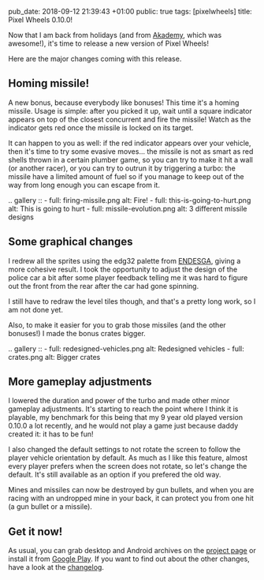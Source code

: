 pub_date: 2018-09-12 21:39:43 +01:00
public: true
tags: [pixelwheels]
title: Pixel Wheels 0.10.0!


Now that I am back from holidays (and from [Akademy][], which was awesome!), it's time to release a new version of Pixel Wheels!

[Akademy]: ../i-am-going-to-akademy

Here are the major changes coming with this release.

<!-- break -->

## Homing missile!

A new bonus, because everybody like bonuses! This time it's a homing missile. Usage is simple: after you picked it up, wait until a square indicator appears on top of the closest concurrent and fire the missile! Watch as the indicator gets red once the missile is locked on its target.

It can happen to you as well: if the red indicator appears over your vehicle, then it's time to try some evasive moves... the missile is not as smart as red shells thrown in a certain plumber game, so you can try to make it hit a wall (or another racer), or you can try to outrun it by triggering a turbo: the missile have a limited amount of fuel so if you manage to keep out of the way from long enough you can escape from it.

.. gallery ::
    - full: firing-missile.png
      alt: Fire!
    - full: this-is-going-to-hurt.png
      alt: This is going to hurt
    - full: missile-evolution.png
      alt: 3 different missile designs

## Some graphical changes

I redrew all the sprites using the edg32 palette from [ENDESGA][], giving a more cohesive result. I took the opportunity to adjust the design of the police car a bit after some player feedback telling me it was hard to figure out the front from the rear after the car had gone spinning.

I still have to redraw the level tiles though, and that's a pretty long work, so I am not done yet.

Also, to make it easier for you to grab those missiles (and the other bonuses!) I made the bonus crates bigger.

[ENDESGA]: https://twitter.com/ENDESGA

.. gallery ::
    - full: redesigned-vehicles.png
      alt: Redesigned vehicles
    - full: crates.png
      alt: Bigger crates

## More gameplay adjustments

I lowered the duration and power of the turbo and made other minor gameplay adjustments. It's starting to reach the point where I think it is playable, my benchmark for this being that my 9 year old played version 0.10.0 a lot recently, and he would not play a game just because daddy created it: it has to be fun!

I also changed the default settings to not rotate the screen to follow the player vehicle orientation by default. As much as I like this feature, almost every player prefers when the screen does not rotate, so let's change the default. It's still available as an option if you prefered the old way.

Mines and missiles can now be destroyed by gun bullets, and when you are racing with an undropped mine in your back, it can protect you from one hit (a gun bullet or a missile).

## Get it now!

As usual, you can grab desktop and Android archives on the [project page][pw] or install it from [Google Play][gp]. If you want to find out about the other changes, have a look at the [changelog][].

[pw]: /projects/pixelwheels
[gp]: https://play.google.com/apps/testing/com.agateau.tinywheels.android
[changelog]: https://github.com/agateau/pixelwheels/blob/0.10.0/CHANGELOG.md
